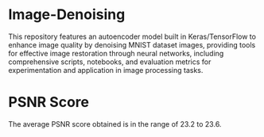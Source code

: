 # Image-Denoising
This repository features an autoencoder model built in Keras/TensorFlow to enhance image quality by denoising MNIST dataset images, providing tools for effective image restoration through neural networks, including comprehensive scripts, notebooks, and evaluation metrics for experimentation and application in image processing tasks.

# PSNR Score
 The average PSNR score obtained is in the range of 23.2 to 23.6.
